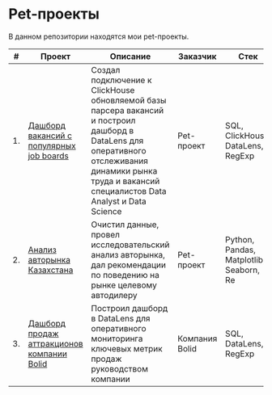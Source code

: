 # Pet-проекты
 
В данном репозитории находятся мои pet-проекты.

| #    | Проект                | Описание                                                     | Заказчик                                                     | Стек                                                         | Статус                                                         |
| ---- | ------------------------------------------------------------ | ------------------------------------------------------------ | ------------------------------------------------------------ | ------------------------------------------------------------ | ------------------------------------------------------------ |
| 1.   | [Дашборд вакансий c популярных job boards](https://github.com/mechfil/pet_projects/tree/main/Dashboard%20DataLens) | Создал подключение к ClickHouse обновляемой базы парсера вакансий и построил дашборд в DataLens для оперативного отслеживания динамики рынка труда и вакансий специалистов Data Analyst и Data Science | Pet-проект      | SQL, ClickHouse,  DataLens, RegExp      | Завершен ✅     |
| 2.   | [Анализ авторынка Казахстана](https://github.com/mechfil/pet_projects/tree/main/Auto%20Kazakhstan) | Очистил данные, провел исследовательский анализ авторынка, дал рекомендации по поведению на рынке целевому автодилеру | Pet-проект      | Python, Pandas, Matplotlib, Seaborn, Re       | Завершен ✅     |
| 3.   | [Дашборд продаж аттракционов компании Bolid](https://github.com/mechfil/pet_projects/tree/main/Dashboard%20Bolid) | Построил дашборд в DataLens для оперативного мониторинга ключевых метрик продаж руководством компании | Компания Bolid      | SQL, DataLens, RegExp      | Завершен ✅      |



